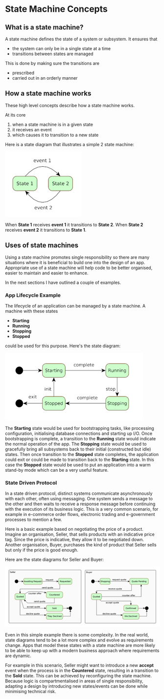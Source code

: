 # State Machine Concepts

## What is a state machine?

A state machine defines the state of a system or subsystem. It ensures that

* the system can only be in a single state at a time
* transitions between states are managed

This is done by making sure the transitions are

* prescribed
* carried out in an orderly manner

## How a state machine works

These high level concepts describe how a state machine works.

At its core

1. when a state machine is in a given state
2. it receives an event
3. which causes it to transition to a new state

Here is a state diagram that illustrates a simple 2 state machine:

![](media/State_diagram_1.png)

When **State 1** receives **event 1** it transitions to **State 2**. When **State 2** receives
**event 2** it transitions to **State 1**.

## Uses of state machines

Using a state machine promotes single responsibility so there are many situations where it is
beneficial to build one into the design of an app. Appropriate use of a state machine will help code
to be better organised, easier to maintain and easier to enhance.

In the next sections I have outlined a couple of examples.

### App Lifecycle Example

The lifecycle of an application can be managed by a state machine. A machine with these states

* **Starting**
* **Running**
* **Stopping**
* **Stopped**

could be used for this purpose. Here's the state diagram:

![](media/State_diagram_2.png)

The **Starting** state would be used for bootstrapping tasks, like processing configuration,
initialising database connections and starting up I/O. Once bootstrapping is complete, a transition
to the **Running** state would indicate the normal operation of the app. The **Stopping** state
would be used to gracefully bring all subsystems back to their initial (constructed but idle)
states. Then once transition to the **Stopped** state completes, the application could exit or could
be made to transition back to the **Starting** state. In this case the **Stopped** state would be
used to put an application into a warm stand-by mode which can be a very useful feature.

### State Driven Protocol

In a state driven protocol, distinct systems communicate asynchronously with each other, often
using messaging. One system sends a message to the other and then waits to receive a response
message before continuing with the execution of its business logic. This is a very common scenario,
for example in e-commerce order flows, electronic trading and e-government processes to mention a
few.

Here is a basic example based on negotiating the price of a product. Imagine an organisation,
Seller, that sells products with an indicative price tag. Since the price is indicative, they allow
it to be negotiated down. Another organisation, Buyer, purchases the kind of product that Seller
sells but only if the price is good enough.

Here are the state diagrams for Seller and Buyer:

![](media/State_diagram_3.png)

Even in this simple example there is some complexity. In the real world, state diagrams tend to be a
lot more complex and evolve as requirements change. Apps that model these states with a state
machine are more likely to be able to keep up with a modern business approach where requirements are
dynamic.

For example in this scenario, Seller might want to introduce a new **accept** event when the process
is in the **Countered** state, resulting in a transition to the **Sold** state. This can be achieved
by reconfiguring the state machine. Because logic is compartmentalised in areas of single
responsibility, adapting a design by introducing new states/events can be done while minimising
technical risk.
